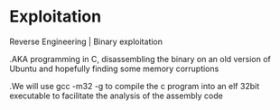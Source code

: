 # Exploitation
Reverse Engineering | Binary exploitation

.AKA programming in C, disassembling the binary on an old version of Ubuntu and hopefully finding some memory corruptions

.We will use gcc -m32 -g to compile the c program into an elf 32bit executable to facilitate the analysis of the assembly code



